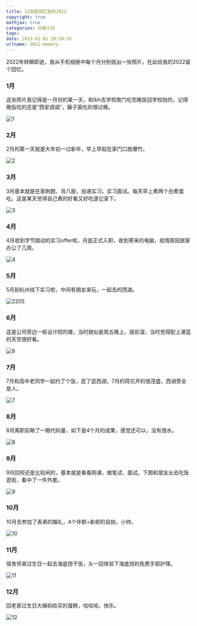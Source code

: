 ```yaml
---
title: 12张图回忆我的2022
copyright: true
mathjax: true
categories: 日常小记
tags: 
date: 2023-01-01 20:59:55
urlname: 2022-memory
---
```


2022年转瞬即逝，我从手机相册中每个月分别挑出一张照片，在此给我的2022留个回忆。

<!--more-->

### 1月

这张照片我记得是一月份的某一天，和lbh去学校南门吃完晚饭回学校拍的，记得晚饭吃的还是“西安调调”，臊子面吃的很过瘾。

![1](https://yaxingfang-typora.oss-cn-hangzhou.aliyuncs.com/1.JPG)

### 2月

2月的第一天就是大年初一过新年，早上早起在家门口放爆竹。

![2](https://yaxingfang-typora.oss-cn-hangzhou.aliyuncs.com/2.jpg)

### 3月

3月基本就是在家刷题、背八股，投递实习，实习面试。每天早上煮两个白煮蛋吃。这是某天觉得自己煮的好看又好吃遂记录下。

![3](https://yaxingfang-typora.oss-cn-hangzhou.aliyuncs.com/3.JPG)

### 4月

4月收到字节跳动的实习offer啦，月底正式入职，收到寄来的电脑，疫情原因居家办公了几周。

![4](https://yaxingfang-typora.oss-cn-hangzhou.aliyuncs.com/4.jpg)

### 5月

5月到杭州线下实习啦，中间有朋友来玩，一起去的西湖。

![2205](https://yaxingfang-typora.oss-cn-hangzhou.aliyuncs.com/2205.jpg)

### 6月

这是公司旁边一栋设计院的楼，当时貌似是周五晚上，提前溜，当时觉得配上湛蓝的天空很好看。

![6](https://yaxingfang-typora.oss-cn-hangzhou.aliyuncs.com/6.JPG)

### 7月

7月和高中老同学一起约了个饭，逛了逛西湖，7月的荷花开的很茂盛，西湖旁全是人。

![7](https://yaxingfang-typora.oss-cn-hangzhou.aliyuncs.com/7.JPG)

### 8月

8月离职前瞅了一眼代码量，如下是4个月的成果，感觉还可以，没有很水。

![8](https://yaxingfang-typora.oss-cn-hangzhou.aliyuncs.com/8.jpg)

### 9月

9月回校还是比较闲的，基本就是看看网课，做笔试、面试。下图和朋友出去吃饭逛街，看中了一件外套。

![9](https://yaxingfang-typora.oss-cn-hangzhou.aliyuncs.com/9.JPG)

### 10月

10月去参加了表弟的婚礼，4个伴郎+新郎的自拍，小帅。

![10](https://yaxingfang-typora.oss-cn-hangzhou.aliyuncs.com/10.JPG)

### 11月

宿舍师弟过生日一起去海底捞干饭，头一回体验下海底捞的免费手部护理。

![11](https://yaxingfang-typora.oss-cn-hangzhou.aliyuncs.com/11.JPG)

### 12月

回老家过生日大姨妈给买的蛋糕，哈哈哈，快乐。

![12](https://yaxingfang-typora.oss-cn-hangzhou.aliyuncs.com/12.jpg)
